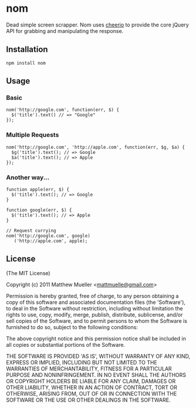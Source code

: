 
# nom

  Dead simple screen scrapper. Nom uses [cheerio](http://github.com/MatthewMueller/cheerio) to provide the core jQuery API for grabbing and manipulating the response.
  
## Installation ##

`npm install nom`

## Usage ##

### Basic ###
    nom('http://google.com', function(err, $) {
      $('title').text() // => "Google"
    });

### Multiple Requests ###
    nom('http://google.com', 'http://apple.com', function(err, $g, $a) {
      $g('title').text(); // => Google
      $a('title').text(); // => Apple
    });


### Another way... ###
    function apple(err, $) {
      $('title').text(); // => Google
    }

    function google(err, $) {
      $('title').text(); // => Apple
    }

    // Request currying
    nom('http://google.com', google)
       ('http://apple.com', apple);

## License 

(The MIT License)

Copyright (c) 2011 Matthew Mueller &lt;mattmuelle@gmail.com&gt;

Permission is hereby granted, free of charge, to any person obtaining
a copy of this software and associated documentation files (the
'Software'), to deal in the Software without restriction, including
without limitation the rights to use, copy, modify, merge, publish,
distribute, sublicense, and/or sell copies of the Software, and to
permit persons to whom the Software is furnished to do so, subject to
the following conditions:

The above copyright notice and this permission notice shall be
included in all copies or substantial portions of the Software.

THE SOFTWARE IS PROVIDED 'AS IS', WITHOUT WARRANTY OF ANY KIND,
EXPRESS OR IMPLIED, INCLUDING BUT NOT LIMITED TO THE WARRANTIES OF
MERCHANTABILITY, FITNESS FOR A PARTICULAR PURPOSE AND NONINFRINGEMENT.
IN NO EVENT SHALL THE AUTHORS OR COPYRIGHT HOLDERS BE LIABLE FOR ANY
CLAIM, DAMAGES OR OTHER LIABILITY, WHETHER IN AN ACTION OF CONTRACT,
TORT OR OTHERWISE, ARISING FROM, OUT OF OR IN CONNECTION WITH THE
SOFTWARE OR THE USE OR OTHER DEALINGS IN THE SOFTWARE.